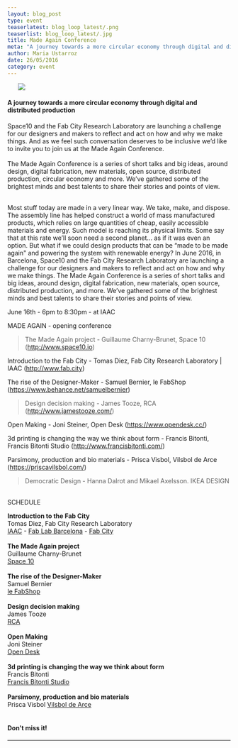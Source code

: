 ```yaml
---
layout: blog_post
type: event
teaserlatest: blog_loop_latest/.png
teaserlist: blog_loop_latest/.jpg
title: Made Again Conference
meta: "A journey towards a more circular economy through digital and distributed production"
author: Maria Ustarroz
date: 26/05/2016
category: event
---
```




<ul><img src= "http://www.fablabbcn.org/img/blog/blog_loop_latest/madeagaincartel-01.png" align="middle"> </img></ul>


<h4>A journey towards a more circular economy through digital and distributed production</h4>


Space10 and the Fab City Research Laboratory are launching a challenge for our designers and makers to reflect and act on how and why we make things. And as we feel such conversation deserves to be inclusive we’d like to invite you to join us at the Made Again Conference.<br>
<br>
The Made Again Conference is a series of short talks and big ideas, around design, digital fabrication, new materials, open source, distributed production, circular economy and more. We’ve gathered some of the brightest minds and best talents to share their stories and points of view.<br>

<br>
Most stuff today are made in a very linear way. We
take, make, and dispose. The assembly line has
helped construct a world of mass manufactured
products, which relies on large quantities of cheap,
easily accessible materials and energy. Such model
is reaching its physical limits. Some say that at this
rate we’ll soon need a second planet... as if it was
even an option. But what if we could design products
that can be “made to be made again" and powering
the system with renewable energy?
In June 2016, in Barcelona, Space10 and the Fab
City Research Laboratory are launching a challenge
for our designers and makers to reflect and act on
how and why we make things.
The Made Again Conference is a series of short talks
and big ideas, around design, digital fabrication, new
materials, open source, distributed production, and
more. We’ve gathered some of the brightest minds
and best talents to share their stories and points of
view.




June 16th - 6pm to 8:30pm - at IAAC


MADE AGAIN - opening conference

>The Made Again project - Guillaume Charny-Brunet, Space 10 (http://www.space10.io)

 Introduction to the Fab City - Tomas Diez, Fab City Research Laboratory | IAAC (http://www.fab.city)

 The rise of the Designer-Maker - Samuel Bernier, le FabShop (https://www.behance.net/samuelbernier)

>Design decision making - James Tooze, RCA (http://www.jamestooze.com/)
 
 Open Making - Joni Steiner, Open Desk (https://www.opendesk.cc/)

  3d printing is changing the way we think about form - Francis Bitonti, Francis Bitonti Studio (http://www.francisbitonti.com/)

 Parsimony, production and bio materials - Prisca Visbol, Vilsbol de Arce (https://priscavilsbol.com/)

>Democratic Design - Hanna Dalrot and Mikael Axelsson. IKEA DESIGN

<br>
SCHEDULE</h4>
<br>

<b>Introduction to the Fab City<br></b>
Tomas Diez, Fab City Research Laboratory<br>
<a href="www.iaac.net">IAAC</a> - <a href="www.fablabbcn.org">Fab Lab Barcelona</a> - <a href="www.fab.city">Fab City</a><br>
<br>
<b>The Made Again project<br></b>
Guillaume Charny-Brunet<br>
<a href="www.space10.io">Space 10</a>  <br>
<br>
<b>The rise of the Designer-Maker<br></b>
Samuel Bernier<br>
<a href="www.behance.net/samuelbernier">le FabShop</a> <br>
<br>
<b>Design decision making<br></b>
James Tooze<br>
<a href="www.jamestooze.com">RCA</a><br>
<br>
<b>Open Making<br></b>
Joni Steiner<br>
<a href="www.opendesk.cc">Open Desk</a><br>
<br>
<b>3d printing is changing
the way we think about form<br></b>
Francis Bitonti<br>
<a href="www.francisbitonti.com">Francis Bitonti Studio</a><br>
<br>
<b>Parsimony, production
and bio materials<br></b>
Prisca Visbol
<a href="www.priscavilsbol.com">Vilsbol de Arce</a><br>
<br>




<h4>Don't miss it!</h4>


---